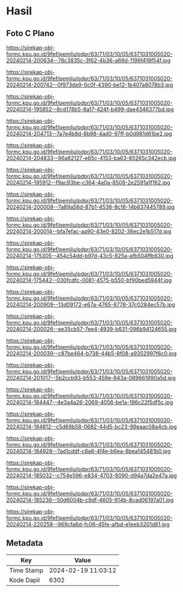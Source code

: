 # Hasil

## Foto C Plano

https://sirekap-obj-formc.kpu.go.id/9fef/pemilu/pdpr/63/71/03/10/05/6371031005020-20240214-200634--78c3835c-3f62-4b36-a69d-1198f419f54f.jpg

https://sirekap-obj-formc.kpu.go.id/9fef/pemilu/pdpr/63/71/03/10/05/6371031005020-20240214-200742--0f973de9-0c0f-4390-be12-1b407a8078b3.jpg

https://sirekap-obj-formc.kpu.go.id/9fef/pemilu/pdpr/63/71/03/10/05/6371031005020-20240214-195852--8cd178b5-8a17-424f-b499-dae4346377bd.jpg

https://sirekap-obj-formc.kpu.go.id/9fef/pemilu/pdpr/63/71/03/10/05/6371031005020-20240214-204713--7a7e4b8d-8b98-4ad0-97ff-b0d981d61be2.jpg

https://sirekap-obj-formc.kpu.go.id/9fef/pemilu/pdpr/63/71/03/10/05/6371031005020-20240214-204833--96a82127-e65c-4153-ba63-85265c342ecb.jpg

https://sirekap-obj-formc.kpu.go.id/9fef/pemilu/pdpr/63/71/03/10/05/6371031005020-20240214-195912--f9ac93be-c364-4a0a-8508-2e2591a1f162.jpg

https://sirekap-obj-formc.kpu.go.id/9fef/pemilu/pdpr/63/71/03/10/05/6371031005020-20240214-200008--7a89a58d-87b1-4538-8c18-14b637445789.jpg

https://sirekap-obj-formc.kpu.go.id/9fef/pemilu/pdpr/63/71/03/10/05/6371031005020-20240214-200014--bfa7efac-aa90-43e0-8202-36ec2e1b517d.jpg

https://sirekap-obj-formc.kpu.go.id/9fef/pemilu/pdpr/63/71/03/10/05/6371031005020-20240214-175305--454c54dd-b97d-43c5-825a-afb504ffb630.jpg

https://sirekap-obj-formc.kpu.go.id/9fef/pemilu/pdpr/63/71/03/10/05/6371031005020-20240214-175442--030fcdfc-0081-4575-b550-bf90bed5944f.jpg

https://sirekap-obj-formc.kpu.go.id/9fef/pemilu/pdpr/63/71/03/10/05/6371031005020-20240214-200909--13d09172-e67a-4765-8778-37c0284ec57b.jpg

https://sirekap-obj-formc.kpu.go.id/9fef/pemilu/pdpr/63/71/03/10/05/6371031005020-20240214-200026--ee35cb57-7ee4-4939-b631-096b94124655.jpg

https://sirekap-obj-formc.kpu.go.id/9fef/pemilu/pdpr/63/71/03/10/05/6371031005020-20240214-200039--c87be464-b738-44b5-8f08-a9352997f6c0.jpg

https://sirekap-obj-formc.kpu.go.id/9fef/pemilu/pdpr/63/71/03/10/05/6371031005020-20240214-201017--5b2ccb93-b553-459e-843a-089661890a5d.jpg

https://sirekap-obj-formc.kpu.go.id/9fef/pemilu/pdpr/63/71/03/10/05/6371031005020-20240214-184447--4e3a4a26-2069-4056-be1a-196c22f5df5c.jpg

https://sirekap-obj-formc.kpu.go.id/9fef/pemilu/pdpr/63/71/03/10/05/6371031005020-20240214-184812--c5d69b58-0682-44d5-bc23-99eaac08a4cb.jpg

https://sirekap-obj-formc.kpu.go.id/9fef/pemilu/pdpr/63/71/03/10/05/6371031005020-20240214-184928--7ad1cddf-c8a8-4f4e-b6ea-8bea145481b0.jpg

https://sirekap-obj-formc.kpu.go.id/9fef/pemilu/pdpr/63/71/03/10/05/6371031005020-20240214-185032--c754e596-e834-4703-8090-d94a7da2e47a.jpg

https://sirekap-obj-formc.kpu.go.id/9fef/pemilu/pdpr/63/71/03/10/05/6371031005020-20240214-185236--50d6004b-c9df-4605-914b-8cad06197a01.jpg

https://sirekap-obj-formc.kpu.go.id/9fef/pemilu/pdpr/63/71/03/10/05/6371031005020-20240214-220258--969cfa6d-fc06-45fe-afbd-e1eeb3201d81.jpg


## Metadata

| Key        | Value               |
| ---------- | ------------------- |
| Time Stamp | 2024-02-19 11:03:12 |
| Kode Dapil | 6302                |



